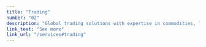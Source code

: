 ```yaml
---
title: "Trading"
number: "02"
description: "Global trading solutions with expertise in commodities, logistics, and supply chain management to optimize your business operations worldwide."
link_text: "See more"
link_url: "/services#trading"
---
```

